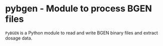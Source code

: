 
# pybgen - Module to process BGEN files

`PyBGEN` is a Python module to read and write BGEN binary files and extract
dosage data.


